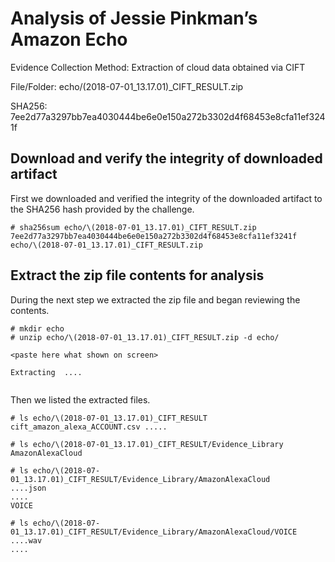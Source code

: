 # Analysis of Jessie Pinkman’s Amazon Echo
  Evidence Collection Method: Extraction of cloud data obtained via CIFT
  
  File/Folder: echo/(2018-07-01_13.17.01)_CIFT_RESULT.zip
  
  SHA256: 7ee2d77a3297bb7ea4030444be6e0e150a272b3302d4f68453e8cfa11ef3241f
  
## Download and verify the integrity of downloaded artifact

First we downloaded and verified the integrity of the downloaded artifact to the SHA256 hash provided by the challenge.
```
# sha256sum echo/\(2018-07-01_13.17.01)_CIFT_RESULT.zip 
7ee2d77a3297bb7ea4030444be6e0e150a272b3302d4f68453e8cfa11ef3241f echo/\(2018-07-01_13.17.01)_CIFT_RESULT.zip
```

## Extract the zip file contents for analysis

During the next step we extracted the zip file and began reviewing the contents.

```
# mkdir echo
# unzip echo/\(2018-07-01_13.17.01)_CIFT_RESULT.zip -d echo/

<paste here what shown on screen>

Extracting  ....


```
Then we listed the extracted files.

```
# ls echo/\(2018-07-01_13.17.01)_CIFT_RESULT
cift_amazon_alexa_ACCOUNT.csv .....

# ls echo/\(2018-07-01_13.17.01)_CIFT_RESULT/Evidence_Library
AmazonAlexaCloud

# ls echo/\(2018-07-01_13.17.01)_CIFT_RESULT/Evidence_Library/AmazonAlexaCloud
....json
....
VOICE

# ls echo/\(2018-07-01_13.17.01)_CIFT_RESULT/Evidence_Library/AmazonAlexaCloud/VOICE
....wav
....


